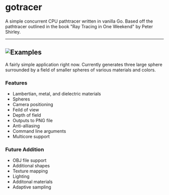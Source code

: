 # gotracer
A simple concurrent CPU pathtracer written in vanilla Go. Based off the pathtracer outlined in the book "Ray Tracing in One Weekend" by Peter Shirley.

---
![Examples](http://i.imgur.com/38ffKq3.png)
---
A fairly simple application right now. Currently generates three large sphere surrounded by a field of smaller spheres of
various materials and colors. 

### Features
* Lambertian, metal, and dielectric materials
* Spheres
* Camera positioning
* Feild of view
* Depth of field
* Outputs to PNG file
* Anti-alliasing
* Command line arguments
* Multicore support

### Future Addition
* OBJ file support
* Additional shapes
* Texture mapping
* Lighting
* Additonal materials
* Adaptive sampling
